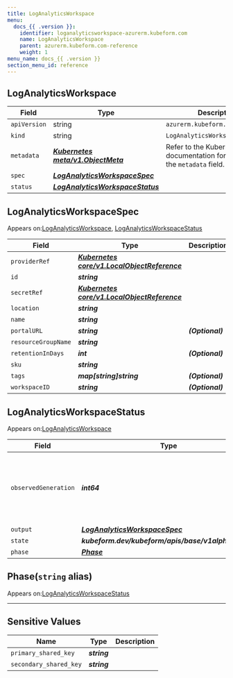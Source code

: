 ```yaml
---
title: LogAnalyticsWorkspace
menu:
  docs_{{ .version }}:
    identifier: loganalyticsworkspace-azurerm.kubeform.com
    name: LogAnalyticsWorkspace
    parent: azurerm.kubeform.com-reference
    weight: 1
menu_name: docs_{{ .version }}
section_menu_id: reference
---
```


## LogAnalyticsWorkspace
| Field | Type | Description |
| ------ | ----- | ----------- |
| `apiVersion` | string | `azurerm.kubeform.com/v1alpha1` |
|    `kind` | string | `LogAnalyticsWorkspace` |
| `metadata` | ***[Kubernetes meta/v1.ObjectMeta](https://kubernetes.io/docs/reference/generated/kubernetes-api/v1.13/#objectmeta-v1-meta)***|Refer to the Kubernetes API documentation for the fields of the `metadata` field.|
| `spec` | ***[LogAnalyticsWorkspaceSpec](#loganalyticsworkspacespec)***||
| `status` | ***[LogAnalyticsWorkspaceStatus](#loganalyticsworkspacestatus)***||
## LogAnalyticsWorkspaceSpec

Appears on:[LogAnalyticsWorkspace](#loganalyticsworkspace), [LogAnalyticsWorkspaceStatus](#loganalyticsworkspacestatus)

| Field | Type | Description |
| ------ | ----- | ----------- |
| `providerRef` | ***[Kubernetes core/v1.LocalObjectReference](https://kubernetes.io/docs/reference/generated/kubernetes-api/v1.13/#localobjectreference-v1-core)***||
| `id` | ***string***||
| `secretRef` | ***[Kubernetes core/v1.LocalObjectReference](https://kubernetes.io/docs/reference/generated/kubernetes-api/v1.13/#localobjectreference-v1-core)***||
| `location` | ***string***||
| `name` | ***string***||
| `portalURL` | ***string***| ***(Optional)*** |
| `resourceGroupName` | ***string***||
| `retentionInDays` | ***int***| ***(Optional)*** |
| `sku` | ***string***||
| `tags` | ***map[string]string***| ***(Optional)*** |
| `workspaceID` | ***string***| ***(Optional)*** |
## LogAnalyticsWorkspaceStatus

Appears on:[LogAnalyticsWorkspace](#loganalyticsworkspace)

| Field | Type | Description |
| ------ | ----- | ----------- |
| `observedGeneration` | ***int64***| ***(Optional)*** Resource generation, which is updated on mutation by the API Server.|
| `output` | ***[LogAnalyticsWorkspaceSpec](#loganalyticsworkspacespec)***| ***(Optional)*** |
| `state` | ***kubeform.dev/kubeform/apis/base/v1alpha1.State***| ***(Optional)*** |
| `phase` | ***[Phase](#phase)***| ***(Optional)*** |
## Phase(`string` alias)

Appears on:[LogAnalyticsWorkspaceStatus](#loganalyticsworkspacestatus)

---
## Sensitive Values
| Name | Type | Description |
|------|------|-------------|
| `primary_shared_key` | ***string*** ||
| `secondary_shared_key` | ***string*** ||
